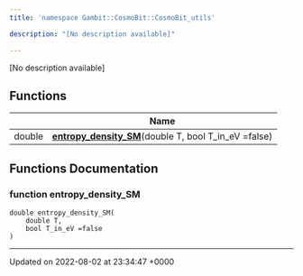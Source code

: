 ```yaml
---
title: 'namespace Gambit::CosmoBit::CosmoBit_utils'

description: "[No description available]"

---
```







[No description available]

## Functions

|                | Name           |
| -------------- | -------------- |
| double | **[entropy_density_SM](/documentation/code/colliderbit_development/namespaces/namespacegambit_1_1cosmobit_1_1cosmobit__utils/#function-entropy-density-sm)**(double T, bool T_in_eV =false) |


## Functions Documentation

### function entropy_density_SM

```
double entropy_density_SM(
    double T,
    bool T_in_eV =false
)
```






-------------------------------

Updated on 2022-08-02 at 23:34:47 +0000